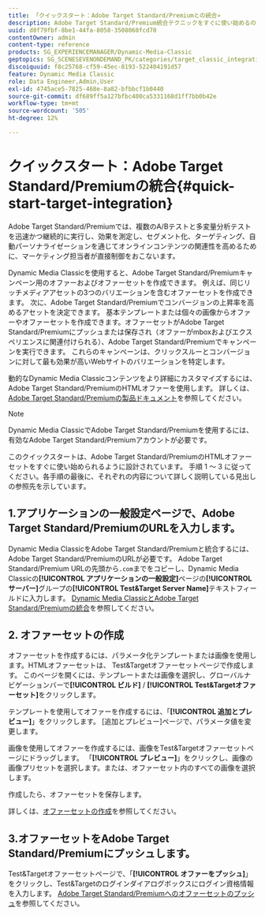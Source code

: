 ```yaml
---
title: 「クイックスタート：Adobe Target Standard/Premiumとの統合»
description: Adobe Target Standard/Premium統合テクニックをすぐに使い始めるのに役立つ、Adobe Target Standard/Premiumの概要とクイックスタートです。
uuid: d8f79fbf-8be1-44fa-8058-3508060fcd70
contentOwner: admin
content-type: reference
products: SG_EXPERIENCEMANAGER/Dynamic-Media-Classic
geptopics: SG_SCENESEVENONDEMAND_PK/categories/target_classic_integration
discoiquuid: f8c25768-cf59-45ec-8193-522404191d57
feature: Dynamic Media Classic
role: Data Engineer,Admin,User
exl-id: 4745ace5-7825-468e-8a82-bfbbcf1b0440
source-git-commit: df689ff5a127bfbc400ca5331168d1ff7bb0b42e
workflow-type: tm+mt
source-wordcount: '505'
ht-degree: 12%

---
```


# クイックスタート：Adobe Target Standard/Premiumの統合{#quick-start-target-integration}

Adobe Target Standard/Premiumでは、複数のA/Bテストと多変量分析テストを迅速かつ継続的に実行し、効果を測定し、セグメント化、ターゲティング、自動パーソナライゼーションを通じてオンラインコンテンツの関連性を高めるために、マーケティング担当者が直接制御をおこないます。

Dynamic Media Classicを使用すると、Adobe Target Standard/Premiumキャンペーン用のオファーおよびオファーセットを作成できます。 例えば、同じリッチメディアアセットの3つのバリエーションを含むオファーセットを作成できます。 次に、Adobe Target Standard/Premiumでコンバージョンの上昇率を高めるアセットを決定できます。 基本テンプレートまたは個々の画像からオファーやオファーセットを作成できます。オファーセットがAdobe Target Standard/Premiumにプッシュまたは保存され（オファーがmboxおよびエクスペリエンスに関連付けられる）、Adobe Target Standard/Premiumでキャンペーンを実行できます。 これらのキャンペーンは、クリックスルーとコンバージョンに対して最も効果が高いWebサイトのバリエーションを特定します。

動的なDynamic Media Classicコンテンツをより詳細にカスタマイズするには、Adobe Target Standard/PremiumのHTMLオファーを使用します。 詳しくは、[Adobe Target Standard/Premiumの製品ドキュメント](https://experienceleague.adobe.com/docs/target.html)を参照してください。

>[!NOTE]
>
>Dynamic Media ClassicでAdobe Target Standard/Premiumを使用するには、有効なAdobe Target Standard/Premiumアカウントが必要です。

このクイックスタートは、Adobe Target Standard/PremiumのHTMLオファーセットをすぐに使い始められるように設計されています。 手順 1 ～ 3 に従ってください。各手順の最後に、それぞれの内容について詳しく説明している見出しの参照先を示しています。

## 1.アプリケーションの一般設定ページで、Adobe Target Standard/PremiumのURLを入力します。

Dynamic Media ClassicをAdobe Target Standard/Premiumと統合するには、Adobe Target Standard/PremiumのURLが必要です。 Adobe Target Standard/Premium URLの先頭から`.com`までをコピーし、Dynamic Media Classicの&#x200B;**[!UICONTROL アプリケーションの一般設定]**&#x200B;ページの&#x200B;**[!UICONTROL サーバー]**&#x200B;グループの&#x200B;**[!UICONTROL Test&amp;Target Server Name]**&#x200B;テキストフィールドに入力します。 [Dynamic Media ClassicとAdobe Target Standard/Premiumの統合](integrating-dmc-with-target.md#integrating-dmc-with-target)を参照してください。

## 2. オファーセットの作成

オファーセットを作成するには、パラメータ化テンプレートまたは画像を使用します。HTMLオファーセットは、 Test&amp;Targetオファーセットページで作成します。 このページを開くには、テンプレートまたは画像を選択し、グローバルナビゲーションバーで&#x200B;**[!UICONTROL ビルド]** / **[!UICONTROL Test&amp;Targetオファーセット]**&#x200B;をクリックします。

テンプレートを使用してオファーを作成するには、「**[!UICONTROL 追加とプレビュー]**」をクリックします。 [追加とプレビュー]ページで、パラメータ値を変更します。

画像を使用してオファーを作成するには、画像をTest&amp;Targetオファーセットページにドラッグします。 「**[!UICONTROL プレビュー]**」をクリックし、画像の画像プリセットを選択します。または、オファーセット内のすべての画像を選択します。

作成したら、オファーセットを保存します。

詳しくは、[オファーセットの作成](creating-offer-set.md#creating_an_offer_set)を参照してください。

## 3.オファーセットをAdobe Target Standard/Premiumにプッシュします。

Test&amp;Targetオファーセットページで、「**[!UICONTROL オファーをプッシュ]**」をクリックし、Test&amp;Targetのログインダイアログボックスにログイン資格情報を入力します。 [Adobe Target Standard/Premiumへのオファーセットのプッシュ](pushing-offer-sets-target.md#pushing_offer_sets_to_target)を参照してください。

